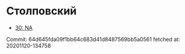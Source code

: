 # Столповский
- [30: NA](30.md)

Commit: 64d645fda09f1bb64c683d41d8487569bb5a0561
 fetched at: 20201120-134758
